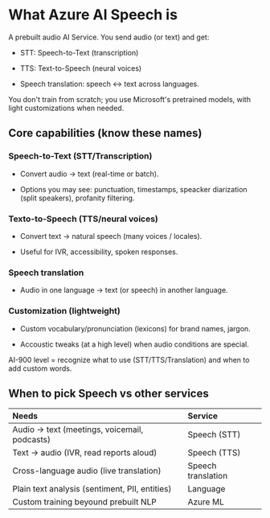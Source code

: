 # What Azure AI Speech is

A prebuilt audio AI Service. You send audio (or text) and get:

- STT: Speech-to-Text (transcription)

- TTS: Text-to-Speech (neural voices)

- Speech translation: speech <-> text across languages.

You don't train from scratch; you use Microsoft's pretrained models, with light customizations when needed.

## Core capabilities (know these names)

### Speech-to-Text (STT/Transcription)

- Convert audio -> text (real-time or batch).

- Options you may see: punctuation, timestamps, speacker diarization (split speakers), profanity filtering.

### Texto-to-Speech (TTS/neural voices)

- Convert text -> natural speech (many voices / locales).

- Useful for IVR, accessibility, spoken responses.

### Speech translation

- Audio in one language -> text (or speech) in another language.

### Customization (lightweight)

- Custom vocabulary/pronunciation (lexicons) for brand names, jargon.

- Accoustic tweaks (at a high level) when audio conditions are special.

AI-900 level  = recognize what to use (STT/TTS/Translation) and when to add custom words.

## When to pick Speech vs other services

| Needs | Service |
|:------|:--------|
| Audio -> text (meetings, voicemail, podcasts) | Speech (STT) |
| Text -> audio (IVR, read reports aloud) | Speech (TTS) |
| Cross-language audio (live translation) | Speech translation |
| Plain text analysis (sentiment, PII, entities) | Language |
| Custom training beyound prebuilt NLP | Azure ML |
